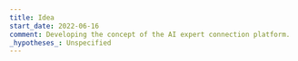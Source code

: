 ```yaml
---
title: Idea
start_date: 2022-06-16
comment: Developing the concept of the AI expert connection platform.
_hypotheses_: Unspecified
---
```

